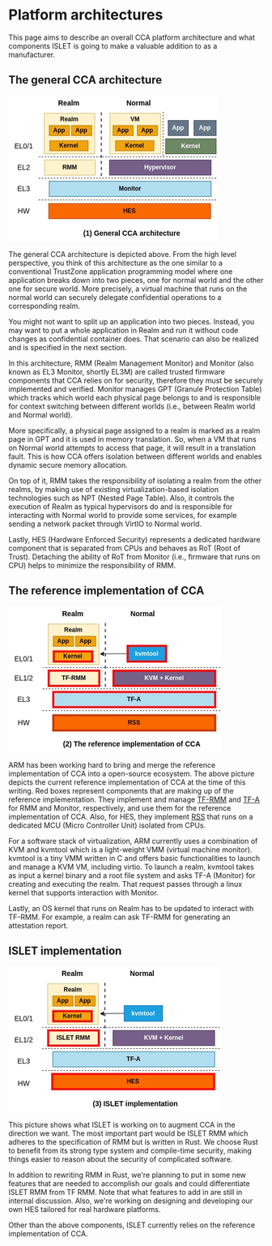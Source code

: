 # Platform architectures

This page aims to describe an overall CCA platform architecture and what components ISLET is going to make a valuable addition to as a manufacturer.

## The general CCA architecture

![diagram_1](./cca_diagram_1.jpg)

The general CCA architecture is depicted above. From the high level perspective, you think of this architecture as the one similar to a conventional TrustZone application programming model where one application breaks down into two pieces, one for normal world and the other one for secure world. More precisely, a virtual machine that runs on the normal world can securely delegate confidential operations to a corresponding realm.

You might not want to split up an application into two pieces. Instead, you may want to put a whole application in Realm and run it without code changes as confidential container does.
That scenario can also be realized and is specified in the next section.

In this architecture, RMM (Realm Management Monitor) and Monitor (also known as EL3 Monitor, shortly EL3M) are called trusted firmware components that CCA relies on for security, therefore they must be securely implemented and verified. Monitor manages GPT (Granule Protection Table) which tracks which world each physical page belongs to and is responsible for context switching between different worlds (i.e., between Realm world and Normal world).

More specifically, a physical page assigned to a realm is marked as a realm page in GPT and it is used in memory translation. So, when a VM that runs on Normal world attempts to access that page, it will result in a translation fault. This is how CCA offers isolation between different worlds and enables dynamic secure memory allocation.

On top of it, RMM takes the responsibility of isolating a realm from the other realms, by making use of existing virtualization-based isolation technologies such as NPT (Nested Page Table). Also, it controls the execution of Realm as typical hypervisors do and is responsible for interacting with Normal world to provide some services, for example sending a network packet through VirtIO to Normal world.

Lastly, HES (Hardware Enforced Security) represents a dedicated hardware component that is separated from CPUs and behaves as RoT (Root of Trust). Detaching the ability of RoT from Monitor (i.e., firmware that runs on CPU) helps to minimize the responsibility of RMM. 

## The reference implementation of CCA

![diagram_2](./cca_diagram_2.jpg)

ARM has been working hard to bring and merge the reference implementation of CCA into a open-source ecosystem. The above picture depicts the current reference implementation of CCA at the time of this writing. Red boxes represent components that are making up of the reference implementation.
They implement and manage [TF-RMM](https://www.trustedfirmware.org/projects/tf-rmm/) and [TF-A](https://www.trustedfirmware.org/projects/tf-a/) for RMM and Monitor, respectively, and use them for the reference implementation of CCA.
Also, for HES, they implement [RSS](https://tf-m-user-guide.trustedfirmware.org/platform/arm/rss/readme.html) that runs on a dedicated MCU (Micro Controller Unit) isolated from CPUs.

For a software stack of virtualization, ARM currently uses a combination of KVM and kvmtool which is a light-weight VMM (virtual machine monitor). kvmtool is a tiny VMM written in C and offers basic functionalities to launch and manage a KVM VM, including virtio. To launch a realm, kvmtool takes as input a kernel binary and a root file system and asks TF-A (Monitor) for creating and executing the realm. That request passes through a linux kernel that supports interaction with Monitor. 

Lastly, an OS kernel that runs on Realm has to be updated to interact with TF-RMM. For example, a realm can ask TF-RMM for generating an attestation report.

## ISLET implementation

![diagram_3](./cca_diagram_3.jpg)

This picture shows what ISLET is working on to augment CCA in the direction we want. The most important part would be ISLET RMM which adheres to the specification of RMM but is written in Rust. We choose Rust to benefit from its strong type system and compile-time security, making things easier to reason about the security of complicated software.

In addition to rewriting RMM in Rust, we're planning to put in some new features that are needed to accomplish our goals and could differentiate ISLET RMM from TF RMM.
Note that what features to add in are still in internal discussion.
Also, we're working on designing and developing our own HES tailored for real hardware platforms.

Other than the above components, ISLET currently relies on the reference implementation of CCA.
